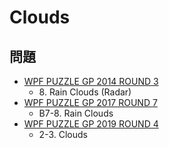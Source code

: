# Clouds

## 問題
- [WPF PUZZLE GP 2014 ROUND 3](../questions/wpfpgp2014-3.md)
	- 8\. Rain Clouds (Radar)
- [WPF PUZZLE GP 2017 ROUND 7](../questions/wpfpgp2017-7.md)
	- B7-8. Rain Clouds
- [WPF PUZZLE GP 2019 ROUND 4](../questions/wpfpgp2019-4.md)
	- 2-3. Clouds
